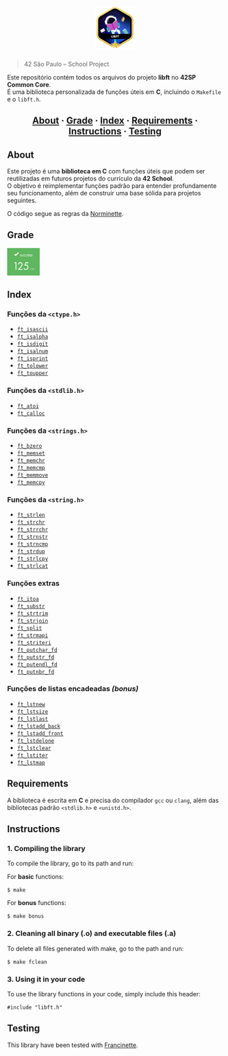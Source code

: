 <h1 align="center">
  <img alt="Libft" width="20%" height="20%" src="https://github.com/Welsete/Welsete/blob/main/Badges/libft_b.png" />
</h1>

> 42 São Paulo – School Project  

Este repositório contém todos os arquivos do projeto **libft** no **42SP Common Core**.  
É uma biblioteca personalizada de funções úteis em **C**, incluindo o `Makefile` e o `libft.h`.

<h2 align="center">
	<a href="#about">About</a>
	<span> · </span>
  <a href="#grade">Grade</a>
	<span> · </span>
	<a href="#index">Index</a>
	<span> · </span>
	<a href="#requirements">Requirements</a>
	<span> · </span>
	<a href="#instructions">Instructions</a>
	<span> · </span>
	<a href="#testing">Testing</a>
</h2>

## About

Este projeto é uma **biblioteca em C** com funções úteis que podem ser reutilizadas em futuros projetos do currículo da **42 School**.  
O objetivo é reimplementar funções padrão para entender profundamente seu funcionamento, além de construir uma base sólida para projetos seguintes.  

O código segue as regras da [Norminette](https://github.com/42School/norminette).

## Grade
<img alt="Libft" width="15%" height="15%" src="https://github.com/Welsete/Welsete/blob/main/Badges/grademe.png" />

## Index

### Funções da `<ctype.h>`
* [`ft_isascii`](https://github.com/Welsete/libft/blob/main/ft_isascii.c)
* [`ft_isalpha`](https://github.com/Welsete/libft/blob/main/ft_isalpha.c)
* [`ft_isdigit`](https://github.com/Welsete/libft/blob/main/ft_isdigit.c)
* [`ft_isalnum`](https://github.com/Welsete/libft/blob/main/ft_isalnum.c)
* [`ft_isprint`](https://github.com/Welsete/libft/blob/main/ft_isprint.c)
* [`ft_tolower`](https://github.com/Welsete/libft/blob/main/ft_tolower.c)
* [`ft_toupper`](https://github.com/Welsete/libft/blob/main/ft_toupper.c)

### Funções da `<stdlib.h>`
* [`ft_atoi`](https://github.com/Welsete/libft/blob/main/ft_atoi.c)
* [`ft_calloc`](https://github.com/Welsete/libft/blob/main/ft_calloc.c)

### Funções da `<strings.h>`
* [`ft_bzero`](https://github.com/Welsete/libft/blob/main/ft_bzero.c)
* [`ft_memset`](https://github.com/Welsete/libft/blob/main/ft_memset.c)
* [`ft_memchr`](https://github.com/Welsete/libft/blob/main/ft_memchr.c)
* [`ft_memcmp`](https://github.com/Welsete/libft/blob/main/ft_memcmp.c)
* [`ft_memmove`](https://github.com/Welsete/libft/blob/main/ft_memmove.c)
* [`ft_memcpy`](https://github.com/Welsete/libft/blob/main/ft_memcpy.c)

### Funções da `<string.h>`
* [`ft_strlen`](https://github.com/Welsete/libft/blob/main/ft_strlen.c)
* [`ft_strchr`](https://github.com/Welsete/libft/blob/main/ft_strchr.c)
* [`ft_strrchr`](https://github.com/Welsete/libft/blob/main/ft_strrchr.c)
* [`ft_strnstr`](https://github.com/Welsete/libft/blob/main/ft_strnstr.c)
* [`ft_strncmp`](https://github.com/Welsete/libft/blob/main/ft_strncmp.c)
* [`ft_strdup`](https://github.com/Welsete/libft/blob/main/ft_strdup.c)
* [`ft_strlcpy`](https://github.com/Welsete/libft/blob/main/ft_strlcpy.c)
* [`ft_strlcat`](https://github.com/Welsete/libft/blob/main/ft_strlcat.c)

### Funções extras
* [`ft_itoa`](https://github.com/Welsete/libft/blob/main/ft_itoa.c)
* [`ft_substr`](https://github.com/Welsete/libft/blob/main/ft_substr.c)
* [`ft_strtrim`](https://github.com/Welsete/libft/blob/main/ft_strtrim.c)
* [`ft_strjoin`](https://github.com/Welsete/libft/blob/main/ft_strjoin.c)
* [`ft_split`](https://github.com/Welsete/libft/blob/main/ft_split.c)
* [`ft_strmapi`](https://github.com/Welsete/libft/blob/main/ft_strmapi.c)
* [`ft_striteri`](https://github.com/Welsete/libft/blob/main/ft_striteri.c)
* [`ft_putchar_fd`](https://github.com/Welsete/libft/blob/main/ft_putchar_fd.c)
* [`ft_putstr_fd`](https://github.com/Welsete/libft/blob/main/ft_putstr_fd.c)
* [`ft_putendl_fd`](https://github.com/Welsete/libft/blob/main/ft_putendl_fd.c)
* [`ft_putnbr_fd`](https://github.com/Welsete/libft/blob/main/ft_putnbr_fd.c)

### Funções de listas encadeadas *(bonus)*
* [`ft_lstnew`](https://github.com/Welsete/libft/blob/main/ft_lstnew_bonus.c)
* [`ft_lstsize`](https://github.com/Welsete/libft/blob/main/ft_lstsize_bonus.c)
* [`ft_lstlast`](https://github.com/Welsete/libft/blob/main/ft_lstlast_bonus.c)
* [`ft_lstadd_back`](https://github.com/Welsete/libft/blob/main/ft_lstadd_back_bonus.c)
* [`ft_lstadd_front`](https://github.com/Welsete/libft/blob/main/ft_lstadd_front_bonus.c)
* [`ft_lstdelone`](https://github.com/Welsete/libft/blob/main/ft_lstdelone_bonus.c)
* [`ft_lstclear`](https://github.com/Welsete/libft/blob/main/ft_lstclear_bonus.c)
* [`ft_lstiter`](https://github.com/Welsete/libft/blob/main/ft_lstiter_bonus.c)
* [`ft_lstmap`](https://github.com/Welsete/libft/blob/main/ft_lstmap_bonus.c)

## Requirements
A biblioteca é escrita em **C** e precisa do compilador `gcc` ou `clang`, além das bibliotecas padrão `<stdlib.h>` e `<unistd.h>`.

## Instructions

### 1. Compiling the library

To compile the library, go to its path and run:

For __basic__ functions:
```
$ make
```

For __bonus__ functions:
```
$ make bonus
```

### 2. Cleaning all binary (.o) and executable files (.a)

To delete all files generated with make, go to the path and run:
```
$ make fclean
```

### 3. Using it in your code

To use the library functions in your code, simply include this header:
```
#include "libft.h"
```

## Testing
This library have been tested with [Francinette](https://github.com/xicodomingues/francinette).
